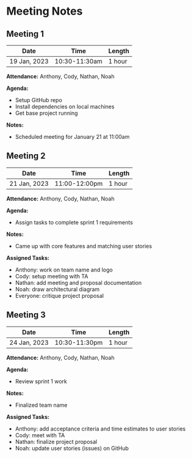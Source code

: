 # Meeting Notes

## Meeting 1

| Date| Time | Length
| --- | --- | --- |
| 19 Jan, 2023 | 10:30-11:30am | 1 hour |

**Attendance:** Anthony, Cody, Nathan, Noah

**Agenda:**
- Setup GitHub repo
- Install dependencies on local machines
- Get base project running

**Notes:**
- Scheduled meeting for January 21 at 11:00am

## Meeting 2

| Date| Time | Length
| --- | --- | --- |
| 21 Jan, 2023 | 11:00-12:00pm | 1 hour |

**Attendance:** Anthony, Cody, Nathan, Noah

**Agenda:**
- Assign tasks to complete sprint 1 requirements

**Notes:**
- Came up with core features and matching user stories

**Assigned Tasks:**
- Anthony: work on team name and logo
- Cody: setup meeting with TA
- Nathan: add meeting and proposal documentation
- Noah: draw architectural diagram
- Everyone: critique project proposal

## Meeting 3

| Date| Time | Length
| --- | --- | --- |
| 24 Jan, 2023 | 10:30-11:30pm | 1 hour |

**Attendance:** Anthony, Cody, Nathan, Noah

**Agenda:**
- Review sprint 1 work

**Notes:**
- Finalized team name

**Assigned Tasks:**
- Anthony: add acceptance criteria and time estimates to user stories
- Cody: meet with TA
- Nathan: finalize project proposal
- Noah: update user stories (issues) on GitHub